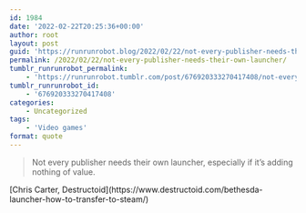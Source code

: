 ```yaml
---
id: 1984
date: '2022-02-22T20:25:36+00:00'
author: root
layout: post
guid: 'https://runrunrobot.blog/2022/02/22/not-every-publisher-needs-their-own-launcher/'
permalink: /2022/02/22/not-every-publisher-needs-their-own-launcher/
tumblr_runrunrobot_permalink:
    - 'https://runrunrobot.tumblr.com/post/676920333270417408/not-every-publisher-needs-their-own-launcher'
tumblr_runrunrobot_id:
    - '676920333270417408'
categories:
    - Uncategorized
tags:
    - 'Video games'
format: quote
---
```


> Not every publisher needs their own launcher, especially if it’s adding nothing of value.

<div class="attribution">[Chris Carter, Destructoid](https://www.destructoid.com/bethesda-launcher-how-to-transfer-to-steam/)</div>